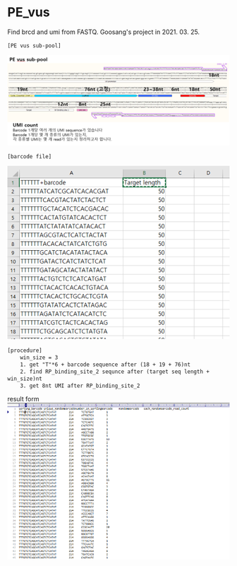 # PE_vus
Find brcd and umi from FASTQ. Goosang's project in 2021. 03. 25.

    [PE vus sub-pool]
![PE vus sub-pool](./PE_vus_sub_pool.PNG)

    [barcode file]
![PE vus sub-pool](./barcode.PNG)

    [procedure]
        win_size = 3
        1. get "T"*6 + barcode sequence after (18 + 19 + 76)nt
        2. find RP_binding_site_2 sequnce after (target seq length + win_size)nt
        3. get 8nt UMI after RP_binding_site_2


result form
![tsv file result](./result_example.PNG)

